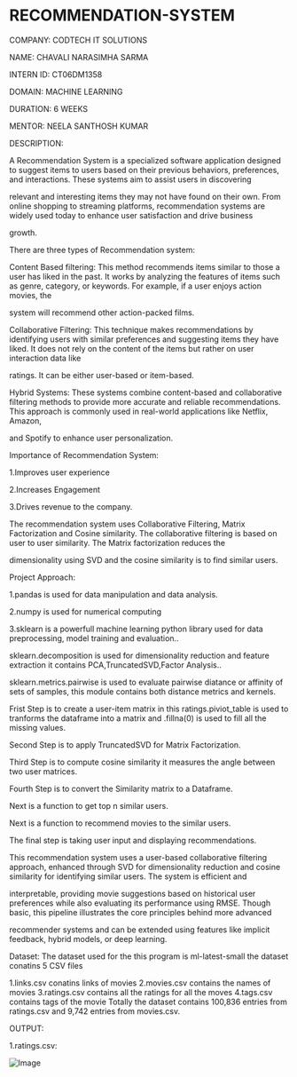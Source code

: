 # RECOMMENDATION-SYSTEM

COMPANY: CODTECH IT SOLUTIONS

NAME: CHAVALI NARASIMHA SARMA

INTERN ID: CT06DM1358

DOMAIN: MACHINE LEARNING

DURATION: 6 WEEKS

MENTOR: NEELA SANTHOSH KUMAR

DESCRIPTION:

A Recommendation System is a specialized software application designed to suggest items to users based on their previous behaviors, preferences, and interactions. These systems aim to assist users in discovering

relevant and interesting items they may not have found on their own. From online shopping to streaming platforms, recommendation systems are widely used today to enhance user satisfaction and drive business

growth.

There are three types of Recommendation system:

Content Based filtering: This method recommends items similar to those a user has liked in the past. It works by analyzing the features of items such as genre, category, or keywords. For example, if a user enjoys action movies, the

system will recommend other action-packed films.

Collaborative Filtering: This technique makes recommendations by identifying users with similar preferences and suggesting items they have liked. It does not rely on the content of the items but rather on user interaction data like

ratings. It can be either user-based or item-based.

Hybrid Systems: These systems combine content-based and collaborative filtering methods to provide more accurate and reliable recommendations. This approach is commonly used in real-world applications like Netflix, Amazon,

and Spotify to enhance user personalization.

Importance of Recommendation System:

1.Improves user experience

2.Increases Engagement

3.Drives revenue to the company.

The recommendation system uses Collaborative Filtering, Matrix Factorization and Cosine similarity. The collaborative filtering is based on user to user similarity. The Matrix factorization reduces the

dimensionality using SVD and the cosine similarity is to find similar users.

Project Approach:

1.pandas is used for data manipulation and data analysis.

2.numpy is used for numerical computing

3.sklearn is a powerfull machine learning python library used for data preprocessing, model training and evaluation..

sklearn.decomposition is used for dimensionality reduction and feature extraction it contains PCA,TruncatedSVD,Factor Analysis..

sklearn.metrics.pairwise is used to evaluate pairwise diatance or affinity of sets of samples, this module contains both distance metrics and kernels.

Frist Step is to create a user-item matrix in this ratings.piviot_table is used to tranforms the dataframe into a matrix and .fillna(0) is used to fill all the missing values.

Second Step is to apply TruncatedSVD for Matrix Factorization.

Third Step is to compute cosine similarity it measures the angle between two user matrices.

Fourth Step is to convert the Similarity matrix to a Dataframe.

Next is a function to get top n similar users.

Next is a function to recommend movies to the similar users.

The final step is taking user input and displaying recommendations.

This recommendation system uses a user-based collaborative filtering approach, enhanced through SVD for dimensionality reduction and cosine similarity for identifying similar users. The system is efficient and

interpretable, providing movie suggestions based on historical user preferences while also evaluating its performance using RMSE. Though basic, this pipeline illustrates the core principles behind more advanced

recommender systems and can be extended using features like implicit feedback, hybrid models, or deep learning.

Dataset: The dataset used for the this program is ml-latest-small the dataset conatins 5 CSV files

1.links.csv conatins links of movies
2.movies.csv contains the names of movies
3.ratings.csv contains all the ratings for all the moves
4.tags.csv contains tags of the movie
Totally the dataset contains 100,836 entries from ratings.csv and 9,742 entries from movies.csv.

OUTPUT:

1.ratings.csv:

![Image](https://github.com/user-attachments/assets/7069d592-4c0c-46cf-b34f-bfdd3fdeab53)


